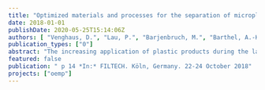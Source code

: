 ```yaml
---
title: "Optimized materials and processes for the separation of microplastic from the water cycle - OEMP"
date: 2018-01-01
publishDate: 2020-05-25T15:14:06Z
authors: [ "Venghaus, D.", "Lau, P.", "Barjenbruch, M.", "Barthel, A.-K.", "Ricking, M.", "Bannick, C. G.", "jaehrig", "Goedecke, C.", "Braun, U.", "Grabbe, U.", "Knefel, M.", "Reber, S.", "Schmitt, T." ]
publication_types: ["0"]
abstract: "The increasing application of plastic products during the last 60 years, entailed an undesirable plastic input to the environment. Small plastic particles (microplastic) are able to reach the water cycle by households and urban areas. Microplastics are defined as particles with smaller than 5 mm and could be subdivided into two groups. Primary microplastics are engineered materials used as product additives for cosmetics, peelings and cleaning agents. Secondary microplastics are produced from the embrittlement of common plastic products, due to physical, chemical or biological degradation processes.The project “Optimized materials and processes for the separation of microplastic from the water cycle” – OEMP founded by the German Bmbf intends the development of new restraining materials and separation processes of various microplastic particles (different in size, shape, type of plastic). Different entry pathways of the urban water cycle in city areas (effluent from wastewater treatment plants, combined sewer overflows, street drainage) are investigated for the purposes of optimized technical approaches, to ensure a sustainable water economy with high class standards in protection of the surface waters. Therefore, a proper assurance is needed, that examines the different technical and natural systems with regard to their retention qualities. An integrant is an evaluable methodology for sampling and analytics of microplastic, as well as a first benchmark of the purification processes, which are developed during the project OEMP. For the effluent of the wastewater treatment plant high performance filtration materials were developed. The first field tests are evaluated and show relevant reduction of suspended solids. The cloth filtration media and for sieve filtration show a removal efficiency of more than 70 % for the Materials down to 20 microns. Further test with pore size materials down to 6 microns will follow. The following figures explain the principle of the cloth filtration media and the sieve filtration. For the fine materials fare higher reduction rates are expected. To analyze the samples a thermal extraction method was developed as well as a sampling technique for high sampling volumes up to 2 m3 to measure the amount of microplastics in the frictions of 500, 100, 50, and 6 microns. Plastics and microplastics will be preserved in the environment for many years, therefore systematic studies in the field of urban water management are reasonable. To implement promising technics for separating microplastics from the effluent of wastewater treatment plant and mixes sewage water at existing infrastructure the municipality, the industry, the research and the citizen/consumer are requested to collaborate. The Project OEMP is founded by the German Bmbf: MachWas – Materialien für eine nachhaltige Wasserwirtschaft“"
featured: false
publication: " p 14 *In:* FILTECH. Köln, Germany. 22-24 October 2018"
projects: ["oemp"]
---
```


